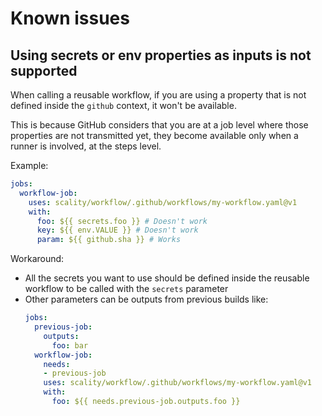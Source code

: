 # Known issues

## Using secrets or env properties as inputs is not supported

When calling a reusable workflow, if you are using a property
that is not defined inside the `github` context, it won't be available.

This is because GitHub considers that you are at a job level where those
properties are not transmitted yet, they become available only when
a runner is involved, at the steps level.

Example:

```yaml
jobs:
  workflow-job:
    uses: scality/workflow/.github/workflows/my-workflow.yaml@v1
    with:
      foo: ${{ secrets.foo }} # Doesn't work
      key: ${{ env.VALUE }} # Doesn't work
      param: ${{ github.sha }} # Works
```

Workaround:

* All the secrets you want to use should be defined inside the reusable workflow
to be called with the `secrets` parameter
* Other parameters can be outputs from previous builds like:
  ```yaml
  jobs:
    previous-job:
      outputs:
        foo: bar
    workflow-job:
      needs:
      - previous-job
      uses: scality/workflow/.github/workflows/my-workflow.yaml@v1
      with:
        foo: ${{ needs.previous-job.outputs.foo }}
  ```